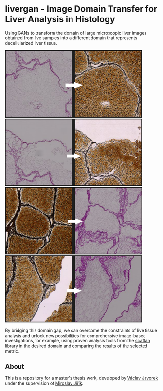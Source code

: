 # livergan - Image Domain Transfer for Liver Analysis in Histology

Using GANs to transform the domain of large microscopic liver images obtained from live samples into a different domain that represents decellularized liver tissue.

<img src="/img/examples/default_A1.png" width="450"/> <img src="/img/examples/default_A2.png" width="450"/> 
<img src="/img/examples/default_B1.png" width="450"/> <img src="/img/examples/default_B2.png" width="450"/>

By bridging this domain gap, we can overcome the constraints of live tissue analysis and unlock new possibilities for comprehensive image-based investigations, for example, using proven analysis tools from the [scaffan](https://github.com/mjirik/scaffan) library in the desired domain and comparing the results of the selected metric.

## About

This is a repository for a master's thesis work, developed by [Václav Javorek](https://github.com/vjavorek) under the supervision of [Miroslav Jiřík](https://github.com/mjirik).
